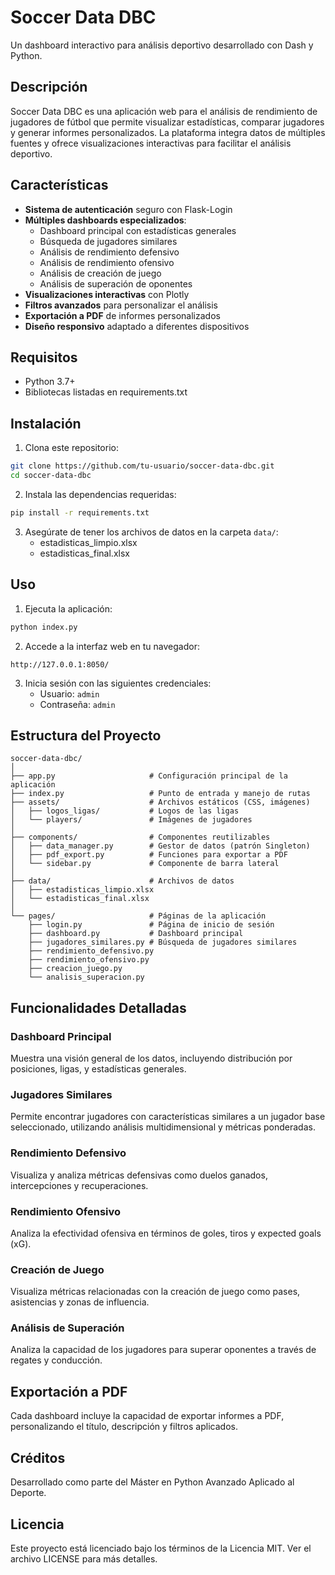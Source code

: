 # Soccer Data DBC

Un dashboard interactivo para análisis deportivo desarrollado con Dash y Python.


## Descripción

Soccer Data DBC es una aplicación web para el análisis de rendimiento de jugadores de fútbol que permite visualizar estadísticas, comparar jugadores y generar informes personalizados. La plataforma integra datos de múltiples fuentes y ofrece visualizaciones interactivas para facilitar el análisis deportivo.

## Características

- **Sistema de autenticación** seguro con Flask-Login
- **Múltiples dashboards especializados**:
  - Dashboard principal con estadísticas generales
  - Búsqueda de jugadores similares
  - Análisis de rendimiento defensivo
  - Análisis de rendimiento ofensivo
  - Análisis de creación de juego
  - Análisis de superación de oponentes
- **Visualizaciones interactivas** con Plotly
- **Filtros avanzados** para personalizar el análisis
- **Exportación a PDF** de informes personalizados
- **Diseño responsivo** adaptado a diferentes dispositivos

## Requisitos

- Python 3.7+
- Bibliotecas listadas en requirements.txt

## Instalación

1. Clona este repositorio:
```bash
git clone https://github.com/tu-usuario/soccer-data-dbc.git
cd soccer-data-dbc
```

2. Instala las dependencias requeridas:
```bash
pip install -r requirements.txt
```

3. Asegúrate de tener los archivos de datos en la carpeta `data/`:
   - estadisticas_limpio.xlsx
   - estadisticas_final.xlsx

## Uso

1. Ejecuta la aplicación:
```bash
python index.py
```

2. Accede a la interfaz web en tu navegador:
```
http://127.0.0.1:8050/
```

3. Inicia sesión con las siguientes credenciales:
   - Usuario: `admin`
   - Contraseña: `admin`

## Estructura del Proyecto

```
soccer-data-dbc/
│
├── app.py                     # Configuración principal de la aplicación
├── index.py                   # Punto de entrada y manejo de rutas
├── assets/                    # Archivos estáticos (CSS, imágenes)
│   ├── logos_ligas/           # Logos de las ligas
│   └── players/               # Imágenes de jugadores
│
├── components/                # Componentes reutilizables
│   ├── data_manager.py        # Gestor de datos (patrón Singleton)
│   ├── pdf_export.py          # Funciones para exportar a PDF
│   └── sidebar.py             # Componente de barra lateral
│
├── data/                      # Archivos de datos
│   ├── estadisticas_limpio.xlsx
│   └── estadisticas_final.xlsx
│
└── pages/                     # Páginas de la aplicación
    ├── login.py               # Página de inicio de sesión
    ├── dashboard.py           # Dashboard principal
    ├── jugadores_similares.py # Búsqueda de jugadores similares
    ├── rendimiento_defensivo.py
    ├── rendimiento_ofensivo.py
    ├── creacion_juego.py
    └── analisis_superacion.py
```

## Funcionalidades Detalladas

### Dashboard Principal
Muestra una visión general de los datos, incluyendo distribución por posiciones, ligas, y estadísticas generales.

### Jugadores Similares
Permite encontrar jugadores con características similares a un jugador base seleccionado, utilizando análisis multidimensional y métricas ponderadas.

### Rendimiento Defensivo
Visualiza y analiza métricas defensivas como duelos ganados, intercepciones y recuperaciones.

### Rendimiento Ofensivo
Analiza la efectividad ofensiva en términos de goles, tiros y expected goals (xG).

### Creación de Juego
Visualiza métricas relacionadas con la creación de juego como pases, asistencias y zonas de influencia.

### Análisis de Superación
Analiza la capacidad de los jugadores para superar oponentes a través de regates y conducción.

## Exportación a PDF

Cada dashboard incluye la capacidad de exportar informes a PDF, personalizando el título, descripción y filtros aplicados.

## Créditos

Desarrollado como parte del Máster en Python Avanzado Aplicado al Deporte.

## Licencia

Este proyecto está licenciado bajo los términos de la Licencia MIT. Ver el archivo LICENSE para más detalles.